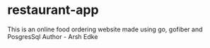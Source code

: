 # restaurant-app
This is an online food ordering website made using go, gofiber and PosgresSql
Author - Arsh Edke
